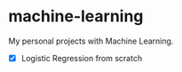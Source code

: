 # machine-learning

 My personal projects with Machine Learning.

- [x] Logistic Regression from scratch
